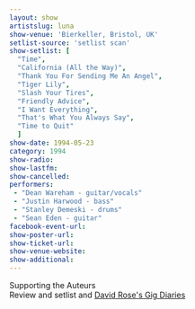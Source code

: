```yaml
---
layout: show
artistslug: luna
show-venue: 'Bierkeller, Bristol, UK'
setlist-source: 'setlist scan'
show-setlist: [
  "Time",
  "California (All the Way)",
  "Thank You For Sending Me An Angel",
  "Tiger Lily",
  "Slash Your Tires",
  "Friendly Advice",
  "I Want Everything",
  "That's What You Always Say",
  "Time to Quit"
  ]
show-date: 1994-05-23
category: 1994
show-radio: 
show-lastfm: 
show-cancelled: 
performers: 
 - "Dean Wareham - guitar/vocals"
 - "Justin Harwood - bass"
 - "Stanley Demeski - drums"
 - "Sean Eden - guitar"
facebook-event-url: 
show-poster-url: 
show-ticket-url: 
show-venue-website: 
show-additional: 
---
```


Supporting the Auteurs<br/>Review and setlist and <a href="http://gigbook.blogspot.com/2010/11/269-auteurs-luna-bristol-bierkeller.html">David Rose\'s Gig Diaries</a>